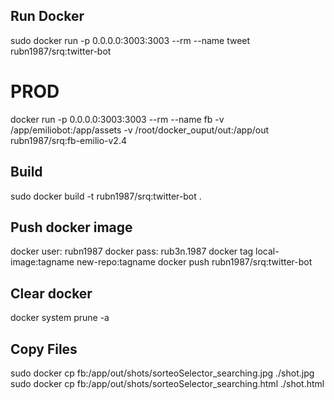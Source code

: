 ## Run Docker

sudo docker run -p 0.0.0.0:3003:3003 --rm --name tweet rubn1987/srq:twitter-bot

# PROD

docker run -p 0.0.0.0:3003:3003 --rm --name fb -v /app/emiliobot:/app/assets -v /root/docker_ouput/out:/app/out rubn1987/srq:fb-emilio-v2.4

## Build

sudo docker build -t rubn1987/srq:twitter-bot .

## Push docker image

docker user: rubn1987
docker pass: rub3n.1987
docker tag local-image:tagname new-repo:tagname
docker push rubn1987/srq:twitter-bot

## Clear docker

docker system prune -a

## Copy Files

sudo docker cp fb:/app/out/shots/sorteoSelector_searching.jpg ./shot.jpg
sudo docker cp fb:/app/out/shots/sorteoSelector_searching.html ./shot.html
